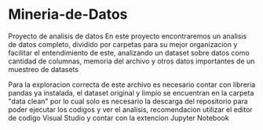 # Mineria-de-Datos
Proyecto de analisis de datos
En este proyecto encontraremos un analisis de datos completo, dividido por carpetas para su mejor organizacion y facilitar el entendimiento de este, analizando un dataset sobre datos como cantidad de columnas, memoria del archivo y otros datos importantes de un muestreo de datasets

Para la exploracion correcta de este archivo es necesario contar con libreria pandas ya instalada, el dataset original y limpio se encuentran en la carpeta "data clean" por lo cual solo es necesario la descarga del repositorio para poder ejecutar los codigos y ver el analisis, recomendacion utilizar el editor de codigo Visual Studio y contar con la extencion Jupyter Notebook 
